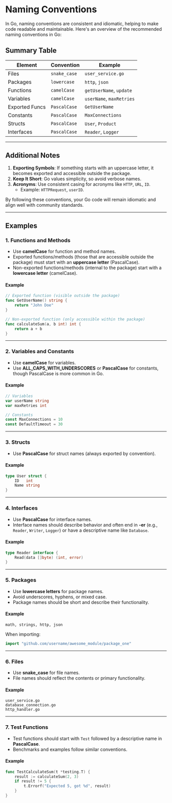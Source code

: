 # Naming Conventions

In Go, naming conventions are consistent and idiomatic, helping to make code readable and maintainable. Here's an overview of the recommended naming conventions in Go:

## Summary Table

| Element        | Convention   | Example                  |
| -------------- | ------------ | ------------------------ |
| Files          | `snake_case` | `user_service.go`        |
| Packages       | `lowercase`  | `http`, `json`           |
| Functions      | `camelCase`  | `getUserName`, `update`  |
| Variables      | `camelCase`  | `userName`, `maxRetries` |
| Exported Funcs | `PascalCase` | `GetUserName`            |
| Constants      | `PascalCase` | `MaxConnections`         |
| Structs        | `PascalCase` | `User`, `Product`        |
| Interfaces     | `PascalCase` | `Reader`, `Logger`       |

---

## Additional Notes

1. **Exporting Symbols**: If something starts with an uppercase letter, it becomes exported and accessible outside the package.
2. **Keep It Short**: Go values simplicity, so avoid verbose names.
3. **Acronyms**: Use consistent casing for acronyms like `HTTP`, `URL`, `ID`.
   - Example: `HTTPRequest`, `userID`.

By following these conventions, your Go code will remain idiomatic and align well with community standards.

---

## Examples

### **1. Functions and Methods**

- Use **camelCase** for function and method names.
- Exported functions/methods (those that are accessible outside the package) must start with an **uppercase letter** (PascalCase).
- Non-exported functions/methods (internal to the package) start with a **lowercase letter** (camelCase).

#### Example

```go
// Exported function (visible outside the package)
func GetUserName() string {
    return "John Doe"
}

// Non-exported function (only accessible within the package)
func calculateSum(a, b int) int {
    return a + b
}
```

---

### **2. Variables and Constants**

- Use **camelCase** for variables.
- Use **ALL_CAPS_WITH_UNDERSCORES** or **PascalCase** for constants, though PascalCase is more common in Go.

#### Example

```go
// Variables
var userName string
var maxRetries int

// Constants
const MaxConnections = 10
const DefaultTimeout = 30
```

---

### **3. Structs**

- Use **PascalCase** for struct names (always exported by convention).

#### Example

```go
type User struct {
    ID   int
    Name string
}
```

---

### **4. Interfaces**

- Use **PascalCase** for interface names.
- Interface names should describe behavior and often end in **-er** (e.g., `Reader`, `Writer`, `Logger`) or have a descriptive name like `Database`.

#### Example

```go
type Reader interface {
    Read(data []byte) (int, error)
}
```

---

### **5. Packages**

- Use **lowercase letters** for package names.
- Avoid underscores, hyphens, or mixed case.
- Package names should be short and describe their functionality.

#### Example

```plaintext
math, strings, http, json
```

When importing:

```go
import "github.com/username/awesome_module/package_one"
```

---

### **6. Files**

- Use **snake_case** for file names.
- File names should reflect the contents or primary functionality.

#### Example

```plaintext
user_service.go
database_connection.go
http_handler.go
```

---

### **7. Test Functions**

- Test functions should start with `Test` followed by a descriptive name in **PascalCase**.
- Benchmarks and examples follow similar conventions.

#### Example

```go
func TestCalculateSum(t *testing.T) {
    result := calculateSum(2, 3)
    if result != 5 {
        t.Errorf("Expected 5, got %d", result)
    }
}
```
